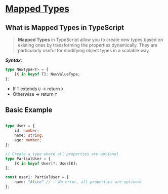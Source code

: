 # [Mapped Types](https://www.typescriptlang.org/docs/handbook/2/mapped-types.html)

## What is Mapped Types in TypeScript

> **Mapped Types** in TypeScript allow you to create new types based on existing ones by transforming the properties dynamically. They are particularly useful for modifying object types in a scalable way.

**_Syntax:_**

```typescript
type NewType<T> = {
    [K in keyof T]: NewValueType;
};
```

- If `T` extends `U` → return `X`
- Otherwise → return `Y`


## Basic Example

```typescript

type User = {
    id: number;
    name: string;
    age: number;
};

// Create a type where all properties are optional
type PartialUser = {
    [K in keyof User]?: User[K];
};

const user1: PartialUser = {
    name: "Alice" // ✅ No error, all properties are optional
};


```
